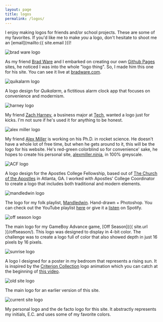 ```yaml
---
layout: page
title: logos
permalink: /logos/
---
```


I enjoy making logos for friends and/or school projects. These are some of my favorites. If you'd like me to make _you_ a logo, don't hesitate to shoot me an [email](mailto:{{ site.email }})!

<div class="logo">
<img id="brad-logo" class="margin-top-responsive margin-bottom-responsive" alt="brad ware logo" src="/img/logos/bw_logo.png">
</div>

As my friend [Brad Ware](https://www.facebook.com/bradwhere) and I embarked on creating our own [Github Pages](https://pages.github.com/) sites, he noticed I was into the whole "logo thing". So, I made him this one for his site. You can see it live at [bradware.com](http://www.bradware.com/).

<div class="logo">
<img id="quikalarm-logo" class="margin-top-responsive margin-bottom-responsive" alt="quikalarm logo" src="/img/logos/quikalarm_logo.png">
</div>

A logo design for _Quikalarm_, a fictitious alarm clock app that focuses on convenience and modernism.

<div class="logo">
<img id="harney-logo" class="margin-top-responsive margin-bottom-responsive" alt="harney logo" src="/img/logos/harney_logo.png">
</div>

My friend [Zach Harney](https://www.facebook.com/zach.harney.14), a business major at [Tech](https://gatech.edu), wanted a logo just for kicks. I'm not sure if he's used it for anything to be honest.

<div class="logo">
<img id="miller-logo" class="margin-top-responsive margin-bottom-responsive" alt="alex miller logo" src="/img/logos/miller_logo.png">
</div>

My friend [Alex Miller](https://www.facebook.com/amiller611) is working on his Ph.D. in rocket science. He doesn't have a whole lot of free time, but when he gets around to it, this will be the logo for his website. He's red-green colorblind so for convenience' sake, he hopes to create his personal site, [alexmiller.ninja](http://www.alexmiller.ninja/), in 100% greyscale.

<div class="logo">
<img id="acf-logo" class="margin-top-responsive margin-bottom-responsive" alt="ACF logo" src="/img/logos/acf_logo.png">
</div>

A logo design for the Apostles College Fellowship, based out of [The Church of the Apostles](http://apostles.org/) in Atlanta, GA. I worked with Apostles' College Coordinator to create a logo that includes both traditional and modern elements.

<div class="logo">
<img id="mandledwin-logo" class="margin-top-responsive margin-bottom-responsive" alt="mandledwin logo" src="/img/logos/mandledwin_logo.png">
</div>

The logo for my folk playlist, [Mandledwin](http://mandledwin.blogspot.com/). Hand-drawn + Photoshop. You can check out the YouTube playlist [here](https://www.youtube.com/playlist?list=PLYfruQNkALE5INs6ZP2BaChWZCkKvGXGr) or give it a [listen](https://play.spotify.com/user/ed_46/playlist/0hkYHEeCSbH2e1huVK1Bpb) on Spotify.

<div class="logo">
<img id="offseason-logo" class="margin-top-responsive margin-bottom-responsive" alt="off season logo" src="/img/logos/offseason_logo.png">
</div>

The main logo for my GameBoy Advance game, [Off Season]({{ site.url }}/offseason/). This logo was designed to display in 4-bit color. The challenge was to create a logo full of color that also showed depth in just 16 pixels by 16 pixels.

<div class="logo">
<img id="sunrise-logo" class="margin-top-responsive margin-bottom-responsive" alt="sunrise logo" src="/img/logos/sunrise_logo.png">
</div>

A logo I designed for a poster in my bedroom that represents a rising sun. It is inspired by the [Criterion Collection](https://www.criterion.com/) logo animation which you can catch at the beginning of [this video](https://youtu.be/q33FVqRlWCo).

<div class="logo">
<img id="old-ec-logo" class="margin-top-responsive margin-bottom-responsive" alt="old site logo" src="/img/logos/old_site_logo.png">
</div>

The main logo for an earlier version of this site.

<div class="logo">
<img id="ec-logo" class="margin-top-responsive margin-bottom-responsive" alt="current site logo" src="/img/ec_logo.png">
</div>

My personal logo and the de facto logo for this site. It abstractly represents my initials, E.C. and uses some of my favorite colors.
